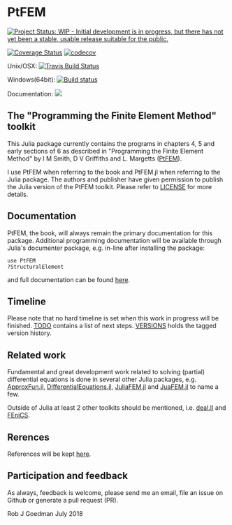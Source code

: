 # PtFEM

[![Project Status: WIP - Initial development is in progress, but there has not yet been a stable, usable release suitable for the public.](http://www.repostatus.org/badges/latest/wip.svg)](http://www.repostatus.org/#wip)

[![Coverage Status](https://coveralls.io/repos/PtFEM/PtFEM.jl/badge.svg?branch=master&service=github)](https://coveralls.io/github/PtFEM/PtFEM.jl?branch=master)
[![codecov](https://codecov.io/gh/PtFEM/PtFEM.jl/branch/master/graph/badge.svg)](https://codecov.io/gh/PtFEM/PtFEM.jl?branch=master)

Unix/OSX:  [![Travis Build Status](https://travis-ci.org/PtFEM/PtFEM.jl.svg?branch=master)](https://travis-ci.org/PtFEM/PtFEM.jl)

Windows(64bit):  [![Build status](https://ci.appveyor.com/api/projects/status/github/PtFEM/PtFEM.jl?branch=master)](https://ci.appveyor.com/project/goedman/ptfem-jl)

Documentation:
[![](https://img.shields.io/badge/docs-latest-blue.svg)](https://ptfem.github.io/PtFEM.jl/latest)


## The "Programming the Finite Element Method" toolkit

This Julia package currently contains the programs in chapters 4, 5 and early sections of 6 as described in "Programming the Finite Element Method" by I M Smith, D V Griffiths and L. Margetts ([PtFEM]( http://www.wiley.com/WileyCDA/WileyTitle/productCd-1119973341.html )).

I use PtFEM when referring to the book and PtFEM.jl when referring to the Julia package.  The authors and publisher have given permission to publish the Julia version of the PtFEM toolkit. Please refer to [LICENSE](https://github.com/PtFEM/PtFEM.jl/blob/master/LICENSE.md) for more details.

## Documentation

 PtFEM, the book, will always remain the primary documentation for this package. Additional programming documentation will be available through Julia's documenter package, e.g. in-line after installing the package:

```
use PtFEM
?StructuralElement
```

and full documentation can be found  [here](http://ptfem.github.io/PtFEM.jl/latest/INTRO.html).

## Timeline

Please note that no hard timeline is set when this work in progress will be finished. [TODO](https://github.com/PtFEM/PtFEM.jl/blob/master/docs/src/TODO.md) contains a list of next steps. [VERSIONS](https://github.com/PtFEM/PtFEM.jl/blob/master/docs/src/VERSIONS.md) holds the tagged version history.

## Related work

Fundamental and great development work related to solving (partial) differential equations is done in several other Julia packages, e.g. [ApproxFun.jl](https://github.com/JuliaApproximation/ApproxFun.jl), [DifferentialEquations.jl](https://github.com/JuliaDiffEq/DifferentialEquations.jl), [JuliaFEM.jl](http://www.juliafem.org) and  [JuaFEM.jl](https://github.com/KristofferC/JuAFEM.jl) to name a few.

Outside of Julia at least 2 other toolkits should be mentioned, i.e.  [deal.II](http://dealii.org) and [FEniCS](https://fenicsproject.org).

## Rerences

References will be kept [here](https://github.com/PtFEM/PtFEM.jl/blob/master/docs/src/REFERENCES.md).

## Participation and feedback

As always, feedback is welcome, please send me an email, file an issue on Github or generate a pull request (PR).

Rob J Goedman
July 2018
